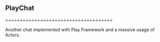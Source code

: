 ## PlayChat
=====================================

Another chat implemented with Play Framework and a massive usage of Actors.

